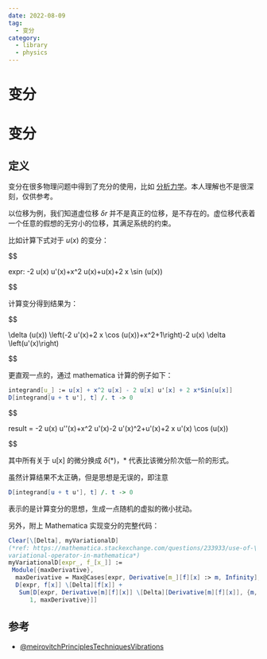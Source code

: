 ```yaml
---
date: 2022-08-09
tag:
  - 变分
category:
  - library
  - physics
---
```


# 变分

# 变分


## 定义

变分在很多物理问题中得到了充分的使用，比如 [分析力学](./分析力学.md)。本人理解也不是很深刻，仅供参考。

以位移为例，我们知道虚位移 $\delta r$ 并不是真正的位移，是不存在的。虚位移代表着一个任意的假想的无穷小的位移，其满足系统的约束。

比如计算下式对于 $u(x)$ 的变分：

$$

expr: -2 u(x) u'(x)+x^2 u(x)+u(x)+2
   x \sin (u(x))

$$


计算变分得到结果为：

$$

\delta (u(x)) \left(-2 u'(x)+2
   x \cos
   (u(x))+x^2+1\right)-2 u(x)
   \delta \left(u'(x)\right)

$$


更直观一点的，通过 mathematica 计算的例子如下：

```mathematica
integrand[u_] := u[x] + x^2 u[x] - 2 u[x] u'[x] + 2 x*Sin[u[x]]
D[integrand[u + t u'], t] /. t -> 0
```


$$

result = -2 u(x) u''(x)+x^2 u'(x)-2
   u'(x)^2+u'(x)+2 x u'(x)
   \cos (u(x))

$$


其中所有关于 u[x] 的微分换成 $\delta(*)$，\* 代表比该微分阶次低一阶的形式。

虽然计算结果不太正确，但是思想是无误的，即注意

```mathematica
D[integrand[u + t u'], t] /. t -> 0
```

表示的是计算变分的思想，生成一点随机的虚拟的微小扰动。

另外，附上 Mathematica 实现变分的完整代码：

```mathematica
Clear[\[Delta], myVariationalD]
(*ref: https://mathematica.stackexchange.com/questions/233933/use-of-\
variational-operator-in-mathematica*)
myVariationalD[expr_, f_[x_]] := 
 Module[{maxDerivative}, 
  maxDerivative = Max@Cases[expr, Derivative[m_][f][x] :> m, Infinity];
  D[expr, f[x]] \[Delta][f[x]] + 
   Sum[D[expr, Derivative[m][f][x]] \[Delta][Derivative[m][f][x]], {m,
      1, maxDerivative}]]
```

## 参考

- [@meirovitchPrinciplesTechniquesVibrations](.//)
